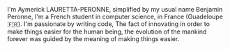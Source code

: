 <div text-align="center"> I'm Aymerick LAURETTA-PERONNE, simplified by my usual name Benjamin Peronne, I'm a French student in computer science, in France (Guadeloupe 🇫🇷). I'm passionate by writing code, The fact of innovating in order to make things easier for the human being, the evolution of the mankind forever was guided by the meaning of making things easier.  </div>


<!--
**BenjaminPeronne/BenjaminPeronne** is a ✨ _special_ ✨ repository because its `README.md` (this file) appears on your GitHub profile.

Here are some ideas to get you started:

- 🔭 I’m currently working on ...
- 🌱 I’m currently learning ...
- 👯 I’m looking to collaborate on ...
- 🤔 I’m looking for help with ...
- 💬 Ask me about ...
- 📫 How to reach me: ...
- 😄 Pronouns: ...
- ⚡ Fun fact: ...
-->

